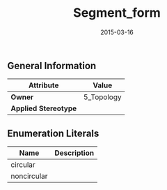 ﻿---
title: Segment_form
toc: false
type: specs
date: "2015-03-16"
draft: false
specification: KBL
version: 2.4
documentType: "Recommendation"
elementType: Class
classes:
  - Segment_form
menu_name: kbl-2.4
---

## General Information

| Attribute               | Value |
|-------------------------|-------|
| **Owner**               | 5_Topology |
| **Applied Stereotype**  |   |

## Enumeration Literals
| Name          | **Description** |
|---------------|-----------------|
| circular |  |
| noncircular |  |
